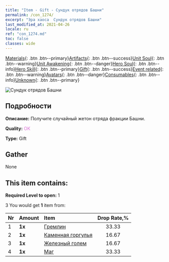 ```yaml
---
title: "Item - Gift - Сундук отрядов Башни"
permalink: /con_1274/
excerpt: "Эра хаоса  Сундук отрядов Башни"
last_modified_at: 2021-04-26
locale: ru
ref: "con_1274.md"
toc: false
classes: wide
---
```

 [Materials](/ItemsRU/){: .btn .btn--primary}[Artifacts](/ItemsRU/Artifacts/){: .btn .btn--success}[Unit Soul](/ItemsRU/UnitSoul/){: .btn .btn--warning}[Unit Awakening](/ItemsRU/UnitAwakening/){: .btn .btn--danger}[Hero Soul](/ItemsRU/HeroSoul/){: .btn .btn--info}[Hero Skill](/ItemsRU/HeroSkill/){: .btn .btn--primary}[Gift](/ItemsRU/Gift/){: .btn .btn--success}[Event related](/ItemsRU/Events/){: .btn .btn--warning}[Avatars](/ItemsRU/Avatars/){: .btn .btn--danger}[Consumables](/ItemsRU/Consumables/){: .btn .btn--info}[Unknown](/ItemsRU/Unknown/){: .btn .btn--primary}

 ![Сундук отрядов Башни](/images/t/i_904006.png)

## Подробности
 **Описание:** Получите случайный жетон отряда фракции Башни.

 **Quality:** <span style="color: #DA70D6">OK</span>

 **Type:** Gift

## Gather

  None

## This item contains:

 **Required Level to open:** 1

 3 You would get **1** item  from:

  | Nr | Amount |     Item    | Drop Rate,% |
  |:---|:-------|:------------|:---------:|
  | 1 |  **1x** | [Гремлин](/ItemsRU/unt_235/) | 33.33 | 
  | 2 |  **1x** | [Каменная горгулья](/ItemsRU/unt_236/) | 16.67 | 
  | 3 |  **1x** | [Железный голем](/ItemsRU/unt_237/) | 16.67 | 
  | 4 |  **1x** | [Маг](/ItemsRU/unt_238/) | 33.33 | 
